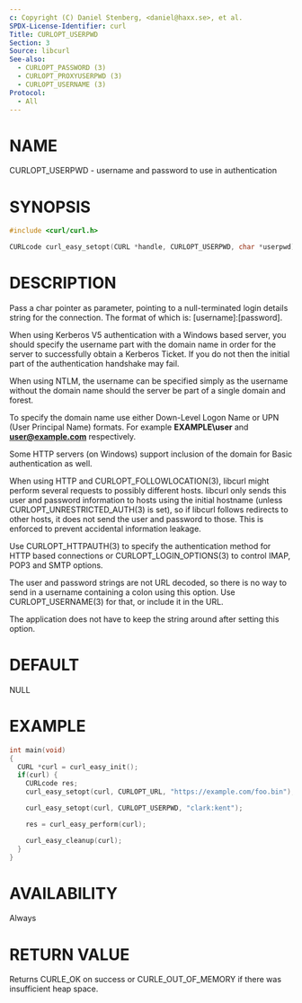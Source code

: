 ```yaml
---
c: Copyright (C) Daniel Stenberg, <daniel@haxx.se>, et al.
SPDX-License-Identifier: curl
Title: CURLOPT_USERPWD
Section: 3
Source: libcurl
See-also:
  - CURLOPT_PASSWORD (3)
  - CURLOPT_PROXYUSERPWD (3)
  - CURLOPT_USERNAME (3)
Protocol:
  - All
---
```


# NAME

CURLOPT_USERPWD - username and password to use in authentication

# SYNOPSIS

~~~c
#include <curl/curl.h>

CURLcode curl_easy_setopt(CURL *handle, CURLOPT_USERPWD, char *userpwd);
~~~

# DESCRIPTION

Pass a char pointer as parameter, pointing to a null-terminated login details
string for the connection. The format of which is: [username]:[password].

When using Kerberos V5 authentication with a Windows based server, you should
specify the username part with the domain name in order for the server to
successfully obtain a Kerberos Ticket. If you do not then the initial part of
the authentication handshake may fail.

When using NTLM, the username can be specified simply as the username without
the domain name should the server be part of a single domain and forest.

To specify the domain name use either Down-Level Logon Name or UPN (User
Principal Name) formats. For example **EXAMPLE\user** and **user@example.com**
respectively.

Some HTTP servers (on Windows) support inclusion of the domain for Basic
authentication as well.

When using HTTP and CURLOPT_FOLLOWLOCATION(3), libcurl might perform several
requests to possibly different hosts. libcurl only sends this user and
password information to hosts using the initial hostname (unless
CURLOPT_UNRESTRICTED_AUTH(3) is set), so if libcurl follows redirects to other
hosts, it does not send the user and password to those. This is enforced to
prevent accidental information leakage.

Use CURLOPT_HTTPAUTH(3) to specify the authentication method for HTTP
based connections or CURLOPT_LOGIN_OPTIONS(3) to control IMAP, POP3 and
SMTP options.

The user and password strings are not URL decoded, so there is no way to send
in a username containing a colon using this option. Use CURLOPT_USERNAME(3)
for that, or include it in the URL.

The application does not have to keep the string around after setting this
option.

# DEFAULT

NULL

# EXAMPLE

~~~c
int main(void)
{
  CURL *curl = curl_easy_init();
  if(curl) {
    CURLcode res;
    curl_easy_setopt(curl, CURLOPT_URL, "https://example.com/foo.bin");

    curl_easy_setopt(curl, CURLOPT_USERPWD, "clark:kent");

    res = curl_easy_perform(curl);

    curl_easy_cleanup(curl);
  }
}
~~~

# AVAILABILITY

Always

# RETURN VALUE

Returns CURLE_OK on success or
CURLE_OUT_OF_MEMORY if there was insufficient heap space.
